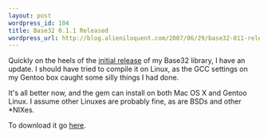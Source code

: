 ```yaml
---
layout: post
wordpress_id: 104
title: Base32 0.1.1 Released
wordpress_url: http://blog.alieniloquent.com/2007/06/29/base32-011-released/
---
```

Quickly on the heels of the [initial release][1] of my Base32 library, I have
an update. I should have tried to compile it on Linux, as the GCC settings on
my Gentoo box caught some silly things I had done.

It's all better now, and the gem can install on both Mac OS X and Gentoo
Linux. I assume other Linuxes are probably fine, as are BSDs and other \*NIXes.

To download it go [here][2].

   [1]: http://blog.alieniloquent.com/2007/06/28/base32-010-released/

   [2]: http://rubyforge.org/frs/?group_id=3938&release_id=12678

